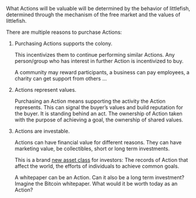 What Actions will be valuable will be determined by the behavior of littlefish, determined through the mechanism of the free market and the values of littlefish. 

There are multiple reasons to purchase Actions:

1.  Purchasing Actions supports the colony.
    
    This incentivizes them to continue performing similar Actions. Any person/group who has interest in further Action is incentivized to buy.  
    
    A community may reward participants, a business can pay employees, a charity can get support from others … 

2.  Actions represent values.   

	Purchasing an Action means supporting the activity the Action represents. This can signal the buyer’s values and build reputation for the buyer. It is standing behind an act. The ownership of Action taken with the purpose of achieving a goal, the ownership of shared values. 

3.  Actions are investable. 
    
	Actions can have financial value for different reasons. They can have marketing value, be collectibles, short or long term investments.
	
	This is a brand [new asset class](https://docs.google.com/document/d/1U_RIQxkM4DW2_J8mF8_spJzs8HbJH1PusJNK4b_ix8k/edit#heading=h.61d7m1n65ziv) for investors: The records of Action that affect the world, the efforts of individuals to achieve common goals.

	A whitepaper can be an Action. Can it also be a long term investment? Imagine the Bitcoin whitepaper. What would it be worth today as an Action?

